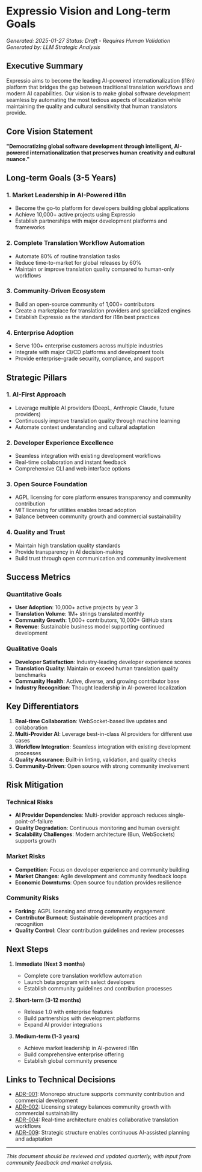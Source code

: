 # Expressio Vision and Long-term Goals

*Generated: 2025-01-27*
*Status: Draft - Requires Human Validation*
*Generated by: LLM Strategic Analysis*

## Executive Summary

Expressio aims to become the leading AI-powered internationalization (i18n) platform that bridges the gap between traditional translation workflows and modern AI capabilities. Our vision is to make global software development seamless by automating the most tedious aspects of localization while maintaining the quality and cultural sensitivity that human translators provide.

## Core Vision Statement

**"Democratizing global software development through intelligent, AI-powered internationalization that preserves human creativity and cultural nuance."**

## Long-term Goals (3-5 Years)

### 1. **Market Leadership in AI-Powered i18n**
- Become the go-to platform for developers building global applications
- Achieve 10,000+ active projects using Expressio
- Establish partnerships with major development platforms and frameworks

### 2. **Complete Translation Workflow Automation**
- Automate 80% of routine translation tasks
- Reduce time-to-market for global releases by 60%
- Maintain or improve translation quality compared to human-only workflows

### 3. **Community-Driven Ecosystem**
- Build an open-source community of 1,000+ contributors
- Create a marketplace for translation providers and specialized engines
- Establish Expressio as the standard for i18n best practices

### 4. **Enterprise Adoption**
- Serve 100+ enterprise customers across multiple industries
- Integrate with major CI/CD platforms and development tools
- Provide enterprise-grade security, compliance, and support

## Strategic Pillars

### 1. **AI-First Approach**
- Leverage multiple AI providers (DeepL, Anthropic Claude, future providers)
- Continuously improve translation quality through machine learning
- Automate context understanding and cultural adaptation

### 2. **Developer Experience Excellence**
- Seamless integration with existing development workflows
- Real-time collaboration and instant feedback
- Comprehensive CLI and web interface options

### 3. **Open Source Foundation**
- AGPL licensing for core platform ensures transparency and community contribution
- MIT licensing for utilities enables broad adoption
- Balance between community growth and commercial sustainability

### 4. **Quality and Trust**
- Maintain high translation quality standards
- Provide transparency in AI decision-making
- Build trust through open communication and community involvement

## Success Metrics

### Quantitative Goals
- **User Adoption**: 10,000+ active projects by year 3
- **Translation Volume**: 1M+ strings translated monthly
- **Community Growth**: 1,000+ contributors, 10,000+ GitHub stars
- **Revenue**: Sustainable business model supporting continued development

### Qualitative Goals
- **Developer Satisfaction**: Industry-leading developer experience scores
- **Translation Quality**: Maintain or exceed human translation quality benchmarks
- **Community Health**: Active, diverse, and growing contributor base
- **Industry Recognition**: Thought leadership in AI-powered localization

## Key Differentiators

1. **Real-time Collaboration**: WebSocket-based live updates and collaboration
2. **Multi-Provider AI**: Leverage best-in-class AI providers for different use cases
3. **Workflow Integration**: Seamless integration with existing development processes
4. **Quality Assurance**: Built-in linting, validation, and quality checks
5. **Community-Driven**: Open source with strong community involvement

## Risk Mitigation

### Technical Risks
- **AI Provider Dependencies**: Multi-provider approach reduces single-point-of-failure
- **Quality Degradation**: Continuous monitoring and human oversight
- **Scalability Challenges**: Modern architecture (Bun, WebSockets) supports growth

### Market Risks
- **Competition**: Focus on developer experience and community building
- **Market Changes**: Agile development and community feedback loops
- **Economic Downturns**: Open source foundation provides resilience

### Community Risks
- **Forking**: AGPL licensing and strong community engagement
- **Contributor Burnout**: Sustainable development practices and recognition
- **Quality Control**: Clear contribution guidelines and review processes

## Next Steps

1. **Immediate (Next 3 months)**
   - Complete core translation workflow automation
   - Launch beta program with select developers
   - Establish community guidelines and contribution processes

2. **Short-term (3-12 months)**
   - Release 1.0 with enterprise features
   - Build partnerships with development platforms
   - Expand AI provider integrations

3. **Medium-term (1-3 years)**
   - Achieve market leadership in AI-powered i18n
   - Build comprehensive enterprise offering
   - Establish global community presence

## Links to Technical Decisions

- [ADR-001](./../architecture/ADR-001-monorepo-package-separation.md): Monorepo structure supports community contribution and commercial development
- [ADR-002](./../architecture/ADR-002-mixed-license-strategy.md): Licensing strategy balances community growth with commercial sustainability
- [ADR-004](./../architecture/ADR-004-preact-websocket-architecture.md): Real-time architecture enables collaborative translation workflows
- [ADR-009](./../architecture/ADR-009-llm-optimized-project-structure.md): Strategic structure enables continuous AI-assisted planning and adaptation

---

*This document should be reviewed and updated quarterly, with input from community feedback and market analysis.*